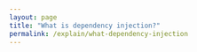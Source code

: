```yaml
---
layout: page
title: "What is dependency injection?"
permalink: /explain/what-dependency-injection
---
```

